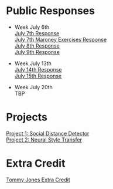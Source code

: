 # Public Responses
  * Week July 6th <br/>
  [July 7th Response](https://ashuang2013.github.io/public/July7Response)<br/>
  [July 7th Maroney Exercises Response](https://ashuang2013.github.io/public/July7ExerciseMaroney)<br/>
  [July 8th Response](https://ashuang2013.github.io/public/July8Response)<br/>
  [July 9th Response](https://ashuang2013.github.io/public/July9Response)<br/>
  
  * Week July 13th <br/>
  [July 14th Response](https://ashuang2013.github.io/public/July14Response)<br/>
  [July 15th Response](https://ashuang2013.github.io/public/July15Response)
  
  * Week July 20th <br/>
  TBP

# Projects 
[Project 1: Social Distance Detector](https://ashuang2013.github.io/public/SocialDistanceDetector)<br/>
[Project 2: Neural Style Transfer](https://ashuang2013.github.io/public/Project2)<br/>

# Extra Credit
[Tommy Jones Extra Credit](https://ashuang2013.github.io/public/TommyJonesAlumniTalks)
